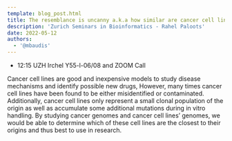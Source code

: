 ```yaml
---
template: blog_post.html
title: The resemblance is uncanny a.k.a how similar are cancer cell lines really to their origins?
description: 'Zurich Seminars in Bioinformatics - Rahel Paloots'
date: 2022-05-12
authors:
  - '@mbaudis'
---
```


* 12:15 UZH Irchel Y55-l-06/08 and ZOOM Call

Cancer cell lines are good and inexpensive models to study disease mechanisms and identify possible new drugs, However, many times cancer cell lines have been found to be either misidentified or contaminated. Additionally, cancer cell lines only represent a small clonal population of the origin as well as accumulate some additional mutations during in vitro handling. <!--more--> By studying cancer genomes and cancer cell lines’ genomes, we would be able to determine which of these cell lines are the closest to their origins and thus best to use in research.
